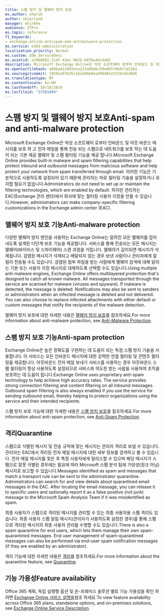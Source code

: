 ```yaml
---
title: 스팸 방지 및 맬웨어 방지 보호
ms.author: sharik
author: skjerland
manager: mnirkhe
audience: ITPro
ms.topic: reference
f1_keywords:
- exchange-online-antispam-and-antimalware-protection
ms.service: o365-administration
localization_priority: Normal
ms.custom: Adm_ServiceDesc
ms.assetid: e3d68b82-114f-43ec-9026-b076a4dc4e02
description: Microsoft Exchange Online은 악성 소프트웨어 로부터 인바운드 및 아웃 바운드 메시지를 보호 하 고 전자 메일을 통해 전송 되는 스팸으로 네트워크를 보호 하는 데 도움이 되는 기본 제공 맬웨어 및 스팸 필터링 기능을 제공 합니다. 이러한 기능은 기본적으로 사용하도록 설정되어 있기 때문에 관리자는 따로 필터링 기술을 설정하거나 유지할 필요가 없습니다. 하지만 관리자는 EAC(Exchange 관리 센터)에서 회사에 맞는 필터링 사용자 지정을 만들 수 있습니다.
ms.openlocfilehash: a886a4120d2ece223a8bbbc59e8b574b0c7a516a
ms.sourcegitcommit: 19591e97b35c1b2a99e04a496d83af27dc6530d6
ms.translationtype: MT
ms.contentlocale: ko-KR
ms.lasthandoff: 10/18/2019
ms.locfileid: "37581894"
---
```

# <a name="anti-spam-and-anti-malware-protection"></a><span data-ttu-id="40f26-105">스팸 방지 및 맬웨어 방지 보호</span><span class="sxs-lookup"><span data-stu-id="40f26-105">Anti-spam and anti-malware protection</span></span>

<span data-ttu-id="40f26-106">Microsoft Exchange Online은 악성 소프트웨어 로부터 인바운드 및 아웃 바운드 메시지를 보호 하 고 전자 메일을 통해 전송 되는 스팸으로 네트워크를 보호 하는 데 도움이 되는 기본 제공 맬웨어 및 스팸 필터링 기능을 제공 합니다.</span><span class="sxs-lookup"><span data-stu-id="40f26-106">Microsoft Exchange Online provides built-in malware and spam filtering capabilities that help protect inbound and outbound messages from malicious software and help protect your network from spam transferred through email.</span></span> <span data-ttu-id="40f26-107">이러한 기능은 기본적으로 사용하도록 설정되어 있기 때문에 관리자는 따로 필터링 기술을 설정하거나 유지할 필요가 없습니다.</span><span class="sxs-lookup"><span data-stu-id="40f26-107">Administrators do not need to set up or maintain the filtering technologies, which are enabled by default.</span></span> <span data-ttu-id="40f26-108">하지만 관리자는 EAC(Exchange 관리 센터)에서 회사에 맞는 필터링 사용자 지정을 만들 수 있습니다.</span><span class="sxs-lookup"><span data-stu-id="40f26-108">However, administrators can make company-specific filtering customizations in the Exchange admin center (EAC).</span></span>
  
## <a name="anti-malware-protection"></a><span data-ttu-id="40f26-109">맬웨어 방지 보호 기능</span><span class="sxs-lookup"><span data-stu-id="40f26-109">Anti-malware protection</span></span>

<span data-ttu-id="40f26-p103">다양한 맬웨어 방지 엔진을 사용하는 Exchange Online는 알려진 모든 맬웨어를 잡아내도록 설계된 다단계 보호 기능을 제공합니다. 서비스를 통해 전송되는 모든 메시지는 맬웨어(바이러스 및 스파이웨어) 스캔 과정을 거칩니다. 맬웨어가 감지되면 메시지가 삭제됩니다. 감염된 메시지가 삭제되고 배달되지 않는 경우 보낸 사람이나 관리자에게 알림이 전송될 수도 있습니다. 감염된 첨부 파일을 받는 사람에게 맬웨어 검색에 대해 알리는 기본 또는 사용자 지정 메시지로 대체하도록 선택할 수도 있습니다.</span><span class="sxs-lookup"><span data-stu-id="40f26-p103">Using multiple anti-malware engines, Exchange Online offers multilayered protection that's designed to catch all known malware. All messages transported through the service are scanned for malware (viruses and spyware). If malware is detected, the message is deleted. Notifications may also be sent to senders or administrators when an infected message is deleted and not delivered. You can also choose to replace infected attachments with either default or custom messages that notify the recipients of the malware detection.</span></span>
  
<span data-ttu-id="40f26-115">맬웨어 방지 보호에 대한 자세한 내용은 [맬웨어 방지 보호](https://go.microsoft.com/fwlink/p/?LinkId=271753)를 참조하세요.</span><span class="sxs-lookup"><span data-stu-id="40f26-115">For more information about anti-malware protection, see [Anti-Malware Protection](https://go.microsoft.com/fwlink/p/?LinkId=271753).</span></span>
  
## <a name="anti-spam-protection"></a><span data-ttu-id="40f26-116">스팸 방지 보호 기능</span><span class="sxs-lookup"><span data-stu-id="40f26-116">Anti-spam protection</span></span>

<span data-ttu-id="40f26-p104">Exchange Online은 높은 정확도를 구현하는 데 도움이 되는 독점 스팸 방지 기술을 사용합니다. 이 서비스는 모든 인바운드 메시지에 대한 강력한 연결 필터링 및 콘텐츠 필터링을 제공합니다. 아웃바운드 전자 메일 보내기 서비스를 사용하는 경우 아웃바운드 스팸 필터링이 항상 사용하도록 설정되므로 서비스와 의도한 받는 사람을 사용하여 조직을 보호하는 데 도움이 됩니다.</span><span class="sxs-lookup"><span data-stu-id="40f26-p104">Exchange Online uses proprietary anti-spam technology to help achieve high accuracy rates. The service provides strong connection filtering and content filtering on all inbound messages. Outbound spam filtering is also always enabled if you use the service for sending outbound email, thereby helping to protect organizations using the service and their intended recipients.</span></span>
  
<span data-ttu-id="40f26-120">스팸 방지 보호 기능에 대한 자세한 내용은 [스팸 방지 보호](https://support.office.com/en-us/article/Office-365-Email-Anti-Spam-Protection-6a601501-a6a8-4559-b2e7-56b59c96a586?ui=en-US&amp;rs=en-US&amp;ad=US)를 참조하세요.</span><span class="sxs-lookup"><span data-stu-id="40f26-120">For more information about anti-spam protection, see [Anti-Spam Protection](https://support.office.com/en-us/article/Office-365-Email-Anti-Spam-Protection-6a601501-a6a8-4559-b2e7-56b59c96a586?ui=en-US&amp;rs=en-US&amp;ad=US).</span></span>
  
## <a name="quarantine"></a><span data-ttu-id="40f26-121">격리</span><span class="sxs-lookup"><span data-stu-id="40f26-121">Quarantine</span></span>

<span data-ttu-id="40f26-p105">스팸으로 식별된 메시지 및 전송 규칙에 맞는 메시지는 관리자 격리로 보낼 수 있습니다. 관리자는 EAC에서 격리된 전자 메일 메시지에 대한 세부 정보를 검색하고 볼 수 있습니다. 전자 메일 메시지를 찾은 후 특정 사용자에게 릴리스할 수 있으며 해당 메시지가 스팸으로 잘못 식별된 경우에는 필요에 따라 Microsoft 스팸 분석 팀에 가양성(정크 아님) 메시지로 보고할 수 있습니다.</span><span class="sxs-lookup"><span data-stu-id="40f26-p105">Messages identified as spam and messages that match a transport rule can be sent to the administrator quarantine. Administrators can search for and view details about quarantined email messages in the EAC. After locating the email message, you can release it to specific users and optionally report it as a false positive (not junk) message to the Microsoft Spam Analysis Team if it was misidentified as spam.</span></span>
  
<span data-ttu-id="40f26-p106">최종 사용자가 스팸으로 격리된 메시지를 관리할 수 있는 최종 사용자용 스팸 격리도 있습니다. 최종 사용자 스팸 알림 메시지(관리자가 사용하도록 설정한 경우)를 통해 스팸으로 격리된 메시지의 최종 사용자 관리를 수행할 수도 있습니다.</span><span class="sxs-lookup"><span data-stu-id="40f26-p106">There is also a spam quarantine for end users, which lets them manage their own spam-quarantined messages. End user management of spam-quarantined messages can also be performed via end-user spam notification messages (if they are enabled by an administrator).</span></span>
  
<span data-ttu-id="40f26-127">격리 기능에 대한 자세한 내용은 [격리](https://go.microsoft.com/fwlink/p/?LinkId=271755)를 참조하세요.</span><span class="sxs-lookup"><span data-stu-id="40f26-127">For more information about the quarantine feature, see [Quarantine](https://go.microsoft.com/fwlink/p/?LinkId=271755).</span></span>
  
## <a name="feature-availability"></a><span data-ttu-id="40f26-128">기능 가용성</span><span class="sxs-lookup"><span data-stu-id="40f26-128">Feature availability</span></span>

<span data-ttu-id="40f26-129">Office 365 계획, 독립 실행형 옵션 및 온-프레미스 솔루션 별로 기능 가용성을 확인 하려면 [Exchange Online 서비스 설명을](exchange-online-service-description.md)참조 하세요.</span><span class="sxs-lookup"><span data-stu-id="40f26-129">To view feature availability across Office 365 plans, standalone options, and on-premises solutions, see [Exchange Online Service Description](exchange-online-service-description.md).</span></span>
  

